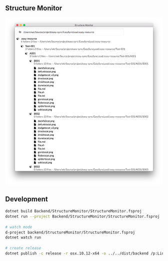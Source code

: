 ## Structure Monitor

![](images/screen.png)

## Development

```bash
dotnet build Backend/StructureMonitor/StructureMonitor.fsproj
dotnet run --project Backend/StructureMonitor/StructureMonitor.fsproj

# watch mode
d-project backend/StructureMonitor/StructureMonitor.fsproj
dotnet watch run

# create release
dotnet publish -c release -r osx.10.12-x64 -o ../../dist/backend /p:LinkDuringPublish=false backend/StructureMonitor
```